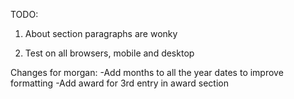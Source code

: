 TODO:
1. About section paragraphs are wonky

2. Test on all browsers, mobile and desktop

Changes for morgan:
-Add months to all the year dates to improve formatting
-Add award for 3rd entry in award section
